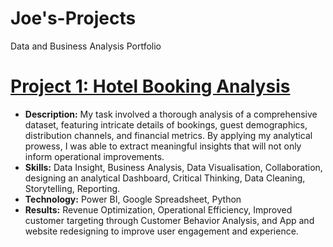 # Joe's-Projects
Data and Business Analysis Portfolio 

# [Project 1: Hotel Booking Analysis](https://drive.google.com/drive/folders/1Zhr3J-D9rqNIBpQdnDGYEEGYnNkyxibO?usp=sharing)

* **Description:** My task involved a thorough analysis of a comprehensive dataset, featuring intricate details of bookings, guest demographics, distribution channels, and financial metrics. By applying my analytical prowess, I was able to extract meaningful insights that will not only inform operational improvements.
* **Skills:** Data Insight, Business Analysis, Data Visualisation, Collaboration, designing an analytical Dashboard, Critical Thinking, Data Cleaning, Storytelling, Reporting.
* **Technology:** Power BI, Google Spreadsheet, Python
* **Results:** Revenue Optimization, Operational Efficiency, Improved customer targeting through Customer Behavior Analysis, and App and website redesigning to improve user engagement and experience.
